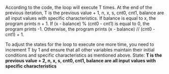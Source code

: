 According to the code, the loop will execute T times. At the end of the previous iteration, T is the previous value + 1, n, x, s, cnt0, cnt1, balance are all input values with specific characteristics. If balance is equal to x, the program prints n + 1. If (x - balance) % (cnt0 - cnt1) is equal to 0, the program prints -1. Otherwise, the program prints (x - balance) // (cnt0 - cnt1) + 1. 

To adjust the states for the loop to execute one more time, you need to increment T by 1 and ensure that all other variables maintain their initial conditions and specific characteristics as mentioned above.
State: **T is the previous value + 2, n, x, s, cnt0, cnt1, balance are all input values with specific characteristics**